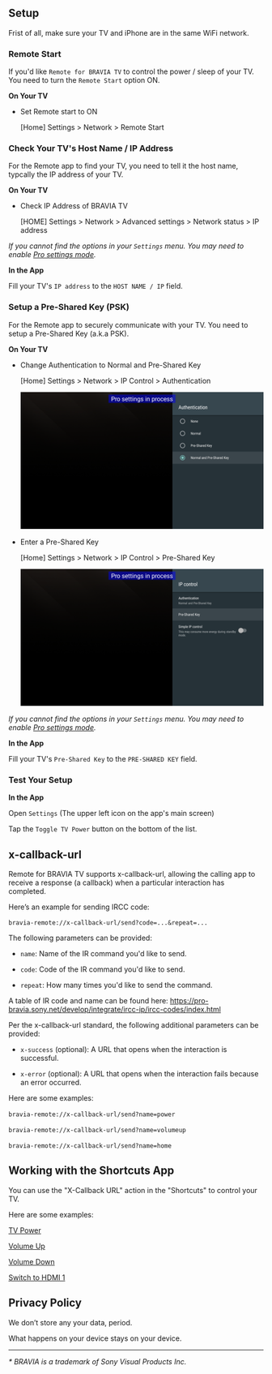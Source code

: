 ## Setup

Frist of all, make sure your TV and iPhone are in the same WiFi network.

### Remote Start

If you'd like `Remote for BRAVIA TV` to control the power / sleep of your TV. You need to turn the `Remote Start` option ON.

**On Your TV**

- Set Remote start to ON 
  
  [Home] Settings > Network > Remote Start
  
### Check Your TV's Host Name / IP Address

For the Remote app to find your TV, you need to tell it the host name, typcally the IP address of your TV.

**On Your TV**

- Check IP Address of BRAVIA TV

  [HOME] Settings > Network > Advanced settings > Network status > IP address

*If you cannot find the options in your `Settings` menu. You may need to enable [Pro settings mode](https://pro-bravia.sony.net/guides/mode/index.html).*

**In the App**

Fill your TV's `IP address` to the `HOST NAME / IP` field.

### Setup a Pre-Shared Key (PSK)

For the Remote app to securely communicate with your TV. You need to setup a Pre-Shared Key (a.k.a PSK).

**On Your TV**

- Change Authentication to Normal and Pre-Shared Key 
    
  [Home] Settings > Network > IP Control > Authentication

  ![bravia-settings-ipcontrol-authentication-normalandpresharedkey](Assets/bravia-settings-ipcontrol-authentication-normalandpresharedkey.png)

- Enter a Pre-Shared Key
    
  [Home] Settings > Network > IP Control > Pre-Shared Key

  ![bravia-settings-ipcontrol-authentication-normalandpresharedkey](Assets/bravia-settings-ipcontrol-authentication-presharedkey.png)

*If you cannot find the options in your `Settings` menu. You may need to enable [Pro settings mode](https://pro-bravia.sony.net/guides/mode/index.html).*

**In the App**

Fill your TV's `Pre-Shared Key` to the `PRE-SHARED KEY` field.

### Test Your Setup

**In the App**

Open `Settings` (The upper left icon on the app's main screen)

Tap the `Toggle TV Power` button on the bottom of the list.

## x-callback-url

Remote for BRAVIA TV supports x-callback-url, allowing the calling app to receive a response (a callback) when a particular interaction has completed.

Here’s an example for sending IRCC code:

```
bravia-remote://x-callback-url/send?code=...&repeat=...
```

The following parameters can be provided:

- `name`: Name of the IR command you'd like to send.

- `code`: Code of the IR command you'd like to send.

- `repeat`: How many times you'd like to send the command.

A table of IR code and name can be found here: https://pro-bravia.sony.net/develop/integrate/ircc-ip/ircc-codes/index.html

Per the x-callback-url standard, the following additional parameters can be provided:

- `x-success` (optional): A URL that opens when the interaction is successful.

- `x-error` (optional): A URL that opens when the interaction fails because an error occurred.

Here are some examples:

`bravia-remote://x-callback-url/send?name=power`

`bravia-remote://x-callback-url/send?name=volumeup`

`bravia-remote://x-callback-url/send?name=home`

## Working with the Shortcuts App

You can use the "X-Callback URL" action in the "Shortcuts" to control your TV. 

Here are some examples:

[TV Power](https://www.icloud.com/shortcuts/c6b92f40c7e54fa9a9c37ca2a6690b17)

[Volume Up](https://www.icloud.com/shortcuts/580a1266978e4caa96a3c3f9027b6d89)

[Volume Down](https://www.icloud.com/shortcuts/e7322f800ce5424ba90c04f75befe024)

[Switch to HDMI 1](https://www.icloud.com/shortcuts/cfb22992f3d64da8a6b17b76232e485b)

## Privacy Policy

We don’t store any your data, period.

What happens on your device stays on your device.

---

*\* BRAVIA is a trademark of Sony Visual Products Inc.*
